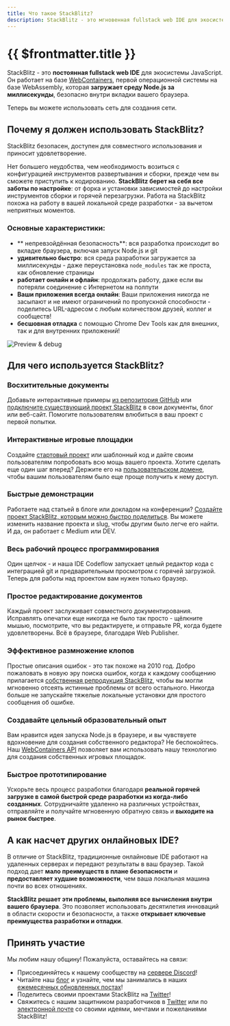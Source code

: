 ```yaml
---
title: Что такое StackBlitz?
description: StackBlitz - это мгновенная fullstack web IDE для экосистемы JavaScript. Он работает на базе WebContainers, первой операционной системы на базе WebAssembly, которая загружает среду Node.js за миллисекунды, безопасно в вашей вкладке браузера.
---
```


# {{ $frontmatter.title }}

StackBlitz - это **постоянная fullstack web IDE** для экосистемы JavaScript. Он работает на базе [WebContainers](https://blog.stackblitz.com/posts/introducing-webcontainers/), первой операционной системы на базе WebAssembly, которая **загружает среду Node.js за миллисекунды**, безопасно внутри вкладки вашего браузера.

Теперь вы можете использовать сеть для создания сети.

## Почему я должен использовать StackBlitz?

StackBlitz безопасен, доступен для совместного использования и приносит удовлетворение.

Нет большего неудобства, чем необходимость возиться с конфигурацией инструментов развертывания и сборки, прежде чем вы сможете приступить к кодированию. **StackBlitz берет на себя все заботы по настройке**: от форка и установки зависимостей до настройки инструментов сборки и горячей перезагрузки. Работа на StackBlitz похожа на работу в вашей локальной среде разработки - за вычетом неприятных моментов.

### Основные характеристики:

- ** непревзойдённая безопасность**: вся разработка происходит во вкладке браузера, включая запуск Node.js и git
- **удивительно быстро**: вся среда разработки загружается за миллисекунды - даже переустановка `node_modules` так же проста, как обновление страницы
- **работает онлайн и офлайн**: продолжать работу, даже если вы потеряли соединение с Интернетом на полпути
- **Ваши приложения всегда онлайн**: Ваши приложения никогда не засыпают и не имеют ограничений по пропускной способности - поделитесь URL-адресом с любым количеством друзей, коллег и сообществ!
- **бесшовная отладка** с помощью Chrome Dev Tools как для внешних, так и для внутренних приложений!

![Preview & debug](./assets/what-is-sb-intro.gif)

## Для чего используется StackBlitz?

### Восхитительные документы

Добавьте интерактивные примеры [из репозитория GitHub](/guides/integration/open-from-github) или [подключите существующий проект StackBlitz](/guides/integration/create-with-sdk) в свои документы, блог или веб-сайт. Помогите пользователям влюбиться в ваш проект с первой попытки.

### Интерактивные игровые площадки

Создайте [стартовый проект](/guides/user-guide/starter-projects) или шаблонный код и дайте своим пользователям попробовать всю мощь вашего проекта. Хотите сделать еще один шаг вперед? Держите его на [пользовательском домене](https://stackblitz.new), чтобы вашим пользователям было еще проще получить к нему доступ.

### Быстрые демонстрации

Работаете над статьей в блоге или докладом на конференции? [Создайте проект StackBlitz, которым можно быстро поделиться](/guides/integration/embedding). Вы можете изменить название проекта и slug, чтобы другим было легче его найти. И да, он работает с Medium или DEV.

### Весь рабочий процесс программирования

Один щелчок - и наша IDE Codeflow запускает целый редактор кода с интеграцией git и предварительным просмотром с горячей загрузкой. Теперь для работы над проектом вам нужен только браузер.

### Простое редактирование документов

Каждый проект заслуживает совместного документирования. Исправлять опечатки еще никогда не было так просто - щёлкните мышью, посмотрите, что вы редактируете, и отправьте PR, когда будете удовлетворены. Всё в браузере, благодаря Web Publisher.

### Эффективное размножение клопов

Простые описания ошибок - это так похоже на 2010 год. Добро пожаловать в новую эру поиска ошибок, когда к каждому сообщению прилагается [собственная репродукция StackBlitz](/guides/integration/bug-reproductions), чтобы вы могли мгновенно отсеять истинные проблемы от всего остального. Никогда больше не запускайте тяжелые локальные установки для простого сообщения об ошибке.

### Создавайте цельный образовательный опыт

Вам нравится идея запуска Node.js в браузере, и вы чувствуете вдохновение для создания собственного редактора? Не беспокойтесь. Наш [WebContainers API](/platform/api/webcontainer-api) позволяет вам использовать нашу технологию для создания собственных игровых площадок.

### Быстрое прототипирование

Ускорьте весь процесс разработки благодаря **реальной горячей загрузке в самой быстрой среде разработки из когда-либо созданных**. Сотрудничайте удаленно на различных устройствах, отправляйте и получайте мгновенную обратную связь и **выходите на рынок быстрее**.

## А как насчет других онлайновых IDE?

В отличие от StackBlitz, традиционные онлайновые IDE работают на удаленных серверах и передают результаты в ваш браузер. Такой подход дает **мало преимуществ в плане безопасности** и **предоставляет худшие возможности**, чем ваша локальная машина почти во всех отношениях.

**StackBlitz решает эти проблемы, выполняя все вычисления внутри вашего браузера**. Это позволяет использовать десятилетия инноваций в области скорости и безопасности, а также **открывает ключевые преимущества разработки и отладки**.

## Принять участие

Мы любим нашу общину! Пожалуйста, оставайтесь на связи:

- Присоединяйтесь к нашему сообществу на [сервере Discord](https://discord.gg/22zTzrwQrU)!
- Читайте наш [блог](https://blog.stackblitz.com/) и узнайте, чем мы занимались в наших [ежемесячных обновленных постах](https://blog.stackblitz.com/categories/monthly-updates/)!
- Поделитесь своими проектами StackBlitz на [Twitter](https://twitter.com/stackblitz)!
- Свяжитесь с нашим защитником разработчиков в [Twitter](https://twitter.com/sylwiavargas) или по [электронной почте](mailto:devrel@stackblitz.com) со своими идеями, мечтами и пожеланиями StackBlitz!
